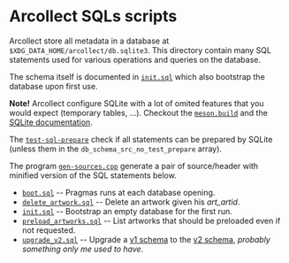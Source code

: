 # Arcollect SQLs scripts

Arcollect store all metadata in a database at `$XDG_DATA_HOME/arcollect/db.sqlite3`.
This directory contain many SQL statements used for various operations and queries on the database.

The schema itself is documented in [`init.sql`](https://github.com/DevilishSpirits/arcollect/blob/master/sqls/init.sql) which also bootstrap the database upon first use.

**Note!** Arcollect configure SQLite with a lot of omited features that you would expect (temporary tables, ...). Checkout the [`meson.build`](../subprojects/packagefiles/sqlite/meson.build) and the [SQLite documentation](https://www.sqlite.org/compile.html). 

The [`test-sql-prepare`](tests/test-sql-prepare.cpp) check if all statements can be prepared by SQLite (unless them in the `db_schema_src_no_test_prepare` array).

The program [`gen-sources.cpp`](https://github.com/DevilishSpirits/arcollect/blob/master/sqls/gen-schema-sources.cpp) generate a pair of source/header with minified version of the SQL statements below.

* [`boot.sql`](https://github.com/DevilishSpirits/arcollect/blob/master/sqls/boot.sql) -- Pragmas runs at each database opening.
* [`delete_artwork.sql`](https://github.com/DevilishSpirits/arcollect/blob/master/sqls/delete_artwork.sql) -- Delete an artwork given his *art_artid*.
* [`init.sql`](https://github.com/DevilishSpirits/arcollect/blob/master/sqls/init.sql) -- Bootstrap an empty database for the first run.
* [`preload_artworks.sql`](https://github.com/DevilishSpirits/arcollect/blob/master/sqls/preload_artworks.sql) -- List artworks that should be preloaded even if not requested.
* [`upgrade_v2.sql`](https://github.com/DevilishSpirits/arcollect/blob/master/sqls/upgrade_v2.sql) -- Upgrade a [v1 schema](https://github.com/DevilishSpirits/arcollect/blob/v0.3/db-schema/init.sql) to the [v2 schema](https://github.com/DevilishSpirits/arcollect/blob/v0.14/sqls/init.sql), *probably something only me used to have*.

